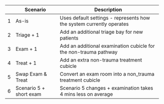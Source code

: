|   | Scenario                | Description                                                          |
|---|-------------------------|----------------------------------------------------------------------|
| 1 | As-is                   | Uses default settings - represents how the system currently operates |
| 2 | Triage + 1              | Add an additional triage bay for new patients                        |
| 3 | Exam + 1                | Add an additional examination cubicle for the non-trauma pathway     |
| 4 | Treat + 1               | Add an extra non-trauma treatment cubicle                            |
| 5 | Swap Exam & Treat       | Convert an exam room into a non_trauma treatment cubicle             |
| 6 | Scenario 5 + short exam | Scenario 5 changes + examination takes 4 mins less on average        |